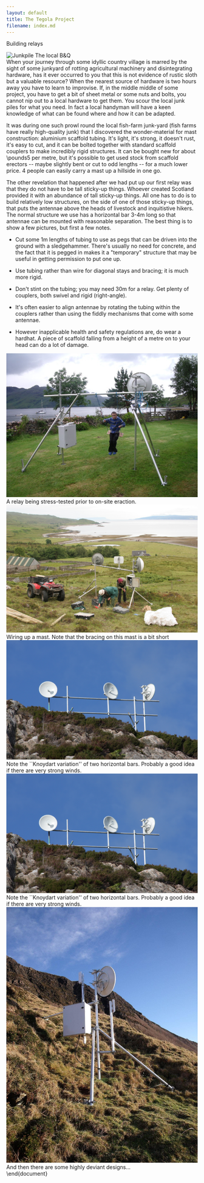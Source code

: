 ```yaml
---
layout: default
title: The Tegola Project
filename: index.md
---
```


Building relays

<div class="image-float-right"> 
    <img src="/media/junkpile.png" alt="Junkpile"/>
    The local B&Q
</div>
When your journey through some idyllic country village is marred by the
sight of some junkyard of rotting agricultural machinery and
disintegrating hardware, has it ever occurred to you that this is not evidence of rustic
sloth but a valuable resource?  When the nearest source of hardware is
two hours away you have to learn to improvise.  If, in the middle 
middle of some project, you have to get a bit of sheet metal or some
nuts and bolts, you cannot nip out to a local hardware to get them.
You scour the local junk piles for what you need.  In fact a local
handyman will have a keen knowledge of what can be found where and how
it can be adapted.


It was during one such prowl round the local fish-farm junk-yard (fish
farms have really high-quality junk) that
I discovered the wonder-material for mast construction: aluminium
scaffold tubing. It's light, it's strong, it doesn't rust, it's easy
to cut, and it can be bolted together with standard scaffold couplers to
make incredibly rigid structures.  It can be bought new for about
\pounds5 per metre, but it's possible to get used stock from scaffold
erectors -- maybe slightly bent or cut to odd lengths -- for a much
lower price. 4 people can easily carry a mast up a hillside in one go.

The other revelation that happened after we had put up our first relay
was that they do not have to be tall sticky-up things.  Whoever
created Scotland provided it with an abundance of tall sticky-up
things. All one has to do is to build relatively low structures, on the
side of one of those sticky-up things, that puts the antennae above
the heads of livestock and inquitistive hikers.  The normal
structure we use has a horizontal bar 3-4m long so that antennae can
be mounted with reasonable separation. The best thing is to show a few
pictures, but first a few notes.

 * Cut some 1m lengths of tubing to use as pegs that can be driven into
   the ground with a sledgehammer. There's usually no need for concrete,
    and the fact that it is pegged in makes it a "temporary" structure
    that may be useful in getting permission to put one up.

* Use tubing rather than wire for diagonal stays and bracing; it is
   much more rigid.

* Don't stint on the tubing; you may need 30m for a relay. Get
  plenty of couplers, both swivel and rigid (right-angle).


* It's often easier to align antennae by rotating the tubing within
  the couplers rather than using the fiddly mechanisms that come with
  some antennae.

* However inapplicable health and safety regulations are, do wear a
hardhat.  A piece of scaffold falling from a height of a metre on to
your head can do a lot of damage.

<div class="center"> 
  <img src="/media/basicmast1.jpg" alt="Sgurr" /><br/>
A relay being stress-tested prior to on-site eraction.
</div>


<div class="center"> 
  <img src="/media/inver-mast.jpg" alt="Inver" />
  Wiring up a mast.  Note that the bracing on this mast is a bit short
</div>

<div class="center"> 
  <img src="/media/mhialairigh-mast-from-below.jpg" alt="Mhialairigh" />
  Note the ``Knoydart variation'' of two horizontal bars. Probably a
  good idea if there are very strong winds.
</div>

<div class="center"> 
  <img src="/media/mhialairigh-mast-from-below.jpg" alt="Mhialairigh" />
  Note the ``Knoydart variation'' of two horizontal bars. Probably a
  good idea if there are very strong winds.
</div>

<div class="center"> 
  <img src="/media/cleadalemast.jpg" alt="Cleadale" />
  And then there are some highly deviant designs...
</div>
\end{document}

